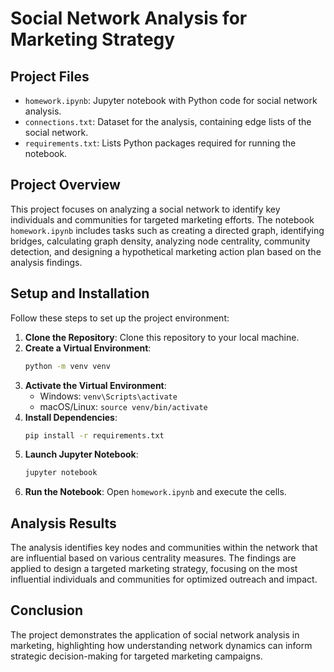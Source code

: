 
# Social Network Analysis for Marketing Strategy

## Project Files

- `homework.ipynb`: Jupyter notebook with Python code for social network analysis.
- `connections.txt`: Dataset for the analysis, containing edge lists of the social network.
- `requirements.txt`: Lists Python packages required for running the notebook.

## Project Overview

This project focuses on analyzing a social network to identify key individuals and communities for targeted marketing efforts. The notebook `homework.ipynb` includes tasks such as creating a directed graph, identifying bridges, calculating graph density, analyzing node centrality, community detection, and designing a hypothetical marketing action plan based on the analysis findings.

## Setup and Installation

Follow these steps to set up the project environment:

1. **Clone the Repository**: Clone this repository to your local machine.
2. **Create a Virtual Environment**:
   ```bash
   python -m venv venv
   ```
3. **Activate the Virtual Environment**:
   - Windows: `venv\Scripts\activate`
   - macOS/Linux: `source venv/bin/activate`
4. **Install Dependencies**:
   ```bash
   pip install -r requirements.txt
   ```
5. **Launch Jupyter Notebook**:
   ```bash
   jupyter notebook
   ```
6. **Run the Notebook**: Open `homework.ipynb` and execute the cells.

## Analysis Results

The analysis identifies key nodes and communities within the network that are influential based on various centrality measures. The findings are applied to design a targeted marketing strategy, focusing on the most influential individuals and communities for optimized outreach and impact.

## Conclusion

The project demonstrates the application of social network analysis in marketing, highlighting how understanding network dynamics can inform strategic decision-making for targeted marketing campaigns.
```
